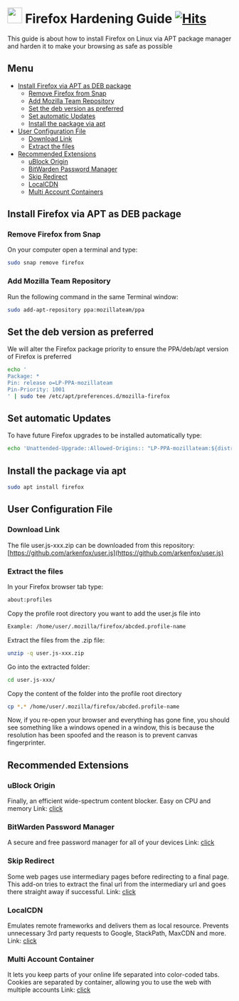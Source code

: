 # <img src="https://user-images.githubusercontent.com/114076168/199189876-ff5f49f8-975d-43fd-b040-9bee0b25f323.png" width="33" height="35"> Firefox Hardening Guide [![Hits](https://hits.seeyoufarm.com/api/count/incr/badge.svg?url=https%3A%2F%2Fgithub.com%2Fp4privacy%2Fsentinel_resources&count_bg=%230000ff&title_bg=%23555555&icon=&icon_color=%23E7E7E7&title=hits&edge_flat=false)](https://hits.seeyoufarm.com)

This guide is about how to install Firefox on Linux via APT package manager and harden it to make your browsing as safe as possible

## Menu

* [Install Firefox via APT as DEB package](#install-firefox-via-apt-as-deb-package)
    - [Remove Firefox from Snap](#remove-firefox-from-snap)
    - [Add Mozilla Team Repository](#add-mozilla-team-repository)
    - [Set the deb version as preferred](#set-the-deb-version-as-preferred)
    - [Set automatic Updates](#set-automatic-updates)
    - [Install the package via apt](#install-the-package-via-apt)
* [User Configuration File](#user-configuration-file)
    - [Download Link](#download-link)
    - [Extract the files](#extract-the-files)
* [Recommended Extensions](#recommended-extensions)
    - [uBlock Origin](#ublock-origin)
    - [BitWarden Password Manager](#bitwarden-password-manager)
    - [Skip Redirect](#skip-redirect)
    - [LocalCDN](#localcdn)
    - [Multi Account Containers](#multi-account-containers)

## Install Firefox via APT as DEB package

### Remove Firefox from Snap

On your computer open a terminal and type:
```bash
sudo snap remove firefox
```

### Add Mozilla Team Repository

Run the following command in the same Terminal window:
```bash
sudo add-apt-repository ppa:mozillateam/ppa
```

## Set the deb version as preferred

We will alter the Firefox package priority to ensure the PPA/deb/apt version of Firefox is preferred
```bash
echo '
Package: *
Pin: release o=LP-PPA-mozillateam
Pin-Priority: 1001
' | sudo tee /etc/apt/preferences.d/mozilla-firefox
```

## Set automatic Updates

To have future Firefox upgrades to be installed automatically type:
```bash
echo 'Unattended-Upgrade::Allowed-Origins:: "LP-PPA-mozillateam:${distro_codename}";' | sudo tee /etc/apt/apt.conf.d/51unattended-upgrades-firefox
```

## Install the package via apt
```bash
sudo apt install firefox
```

## User Configuration File

### Download Link

The file user.js-xxx.zip can be downloaded from this repository: [https://github.com/arkenfox/user.js](https://github.com/arkenfox/user.js)

### Extract the files

In your Firefox browser tab type:
```bash
about:profiles
```

Copy the profile root directory you want to add the user.js file into
```bash
Example: /home/user/.mozilla/firefox/abcded.profile-name
```

Extract the files from the .zip file:
```bash
unzip -q user.js-xxx.zip
```

Go into the extracted folder:
```bash
cd user.js-xxx/
```
Copy the content of the folder into the profile root directory
```bash
cp *.* /home/user/.mozilla/firefox/abcded.profile-name
```
Now, if you re-open your browser and everything has gone fine, you should see something like a windows opened in a window, this is because the resolution has been spoofed and the reason is to prevent canvas fingerprinter.


## Recommended Extensions

### uBlock Origin

Finally, an efficient wide-spectrum content blocker. Easy on CPU and memory
Link: [click](https://addons.mozilla.org/en-US/firefox/addon/ublock-origin/?utm_source=addons.mozilla.org&utm_medium=referral&utm_content=search)

### BitWarden Password Manager

A secure and free password manager for all of your devices
Link: [click](https://addons.mozilla.org/en-US/firefox/addon/bitwarden-password-manager/)

### Skip Redirect

Some web pages use intermediary pages before redirecting to a final page. This add-on tries to extract the final url from the intermediary url and goes there straight away if successful.
Link: [click](https://addons.mozilla.org/en-US/firefox/addon/skip-redirect/?utm_source=addons.mozilla.org&utm_medium=referral&utm_content=search)

### LocalCDN

Emulates remote frameworks and delivers them as local resource. Prevents unnecessary 3rd party requests to Google, StackPath, MaxCDN and more.
Link: [click](https://addons.mozilla.org/en-US/firefox/addon/localcdn-fork-of-decentraleyes/?utm_source=addons.mozilla.org&utm_medium=referral&utm_content=search)

### Multi Account Container

It lets you keep parts of your online life separated into color-coded tabs. Cookies are separated by container, allowing you to use the web with multiple accounts
Link: [click](https://addons.mozilla.org/en-US/firefox/addon/multi-account-containers/?utm_source=addons.mozilla.org&utm_medium=referral&utm_content=search)
